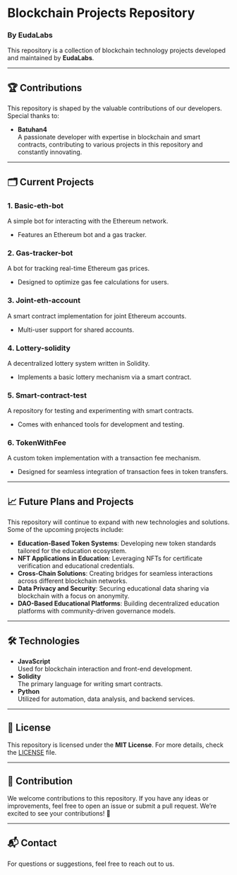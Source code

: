 # Blockchain Projects Repository  
### By EudaLabs  

This repository is a collection of blockchain technology projects developed and maintained by **EudaLabs**.  

---

## 🏆 Contributions  

This repository is shaped by the valuable contributions of our developers. Special thanks to:  

- **Batuhan4**  
  A passionate developer with expertise in blockchain and smart contracts, contributing to various projects in this repository and constantly innovating.

---

## 🗂️ Current Projects  

### 1. **Basic-eth-bot**  
A simple bot for interacting with the Ethereum network.  
- Features an Ethereum bot and a gas tracker.

### 2. **Gas-tracker-bot**  
A bot for tracking real-time Ethereum gas prices.  
- Designed to optimize gas fee calculations for users.

### 3. **Joint-eth-account**  
A smart contract implementation for joint Ethereum accounts.  
- Multi-user support for shared accounts.

### 4. **Lottery-solidity**  
A decentralized lottery system written in Solidity.  
- Implements a basic lottery mechanism via a smart contract.

### 5. **Smart-contract-test**  
A repository for testing and experimenting with smart contracts.  
- Comes with enhanced tools for development and testing.

### 6. **TokenWithFee**  
A custom token implementation with a transaction fee mechanism.  
- Designed for seamless integration of transaction fees in token transfers.

---

## 📈 Future Plans and Projects  

This repository will continue to expand with new technologies and solutions. Some of the upcoming projects include:  

- **Education-Based Token Systems**: Developing new token standards tailored for the education ecosystem.  
- **NFT Applications in Education**: Leveraging NFTs for certificate verification and educational credentials.  
- **Cross-Chain Solutions**: Creating bridges for seamless interactions across different blockchain networks.  
- **Data Privacy and Security**: Securing educational data sharing via blockchain with a focus on anonymity.  
- **DAO-Based Educational Platforms**: Building decentralized education platforms with community-driven governance models.  

---

## 🛠️ Technologies  

- **JavaScript**  
  Used for blockchain interaction and front-end development.  
- **Solidity**  
  The primary language for writing smart contracts.  
- **Python**  
  Utilized for automation, data analysis, and backend services.  

---

## 📜 License  

This repository is licensed under the **MIT License**. For more details, check the [LICENSE](LICENSE) file.  

---

## 🚀 Contribution  

We welcome contributions to this repository. If you have any ideas or improvements, feel free to open an issue or submit a pull request. We’re excited to see your contributions! 🎉  

---

## 📬 Contact  

For questions or suggestions, feel free to reach out to us.  
